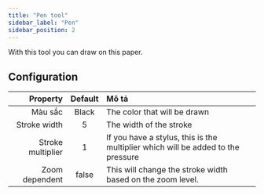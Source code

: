 ```yaml
---
title: "Pen tool"
sidebar_label: "Pen"
sidebar_position: 2
---
```



With this tool you can draw on this paper.

## Configuration

|          Property | Default | Mô tả                                                                            |
| -----------------:|:-------:|:-------------------------------------------------------------------------------- |
|           Màu sắc |  Black  | The color that will be drawn                                                     |
|      Stroke width |    5    | The width of the stroke                                                          |
| Stroke multiplier |    1    | If you have a stylus, this is the multiplier which will be added to the pressure |
|    Zoom dependent |  false  | This will change the stroke width based on the zoom level.                       |
